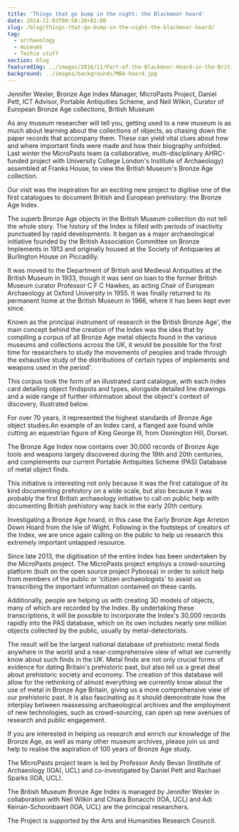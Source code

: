 ```yaml
---
title: 'Things that go bump in the night: the Blackmoor hoard'
date: 2014-11-03T09:58:20+01:00
slug: /blog/things-that-go-bump-in-the-night-the-blackmoor-hoard/
tag:
  - archaeology
  - museums
  - Techie stuff
section: blog
featuredImg: ../images/2016/11/Part-of-the-Blackmoor-Hoard-in-the-British-Museum-Collections.jpg
background: ../images/backgrounds/MBA-hoard.jpg
---
```

Jennifer Wexler, Bronze Age Index Manager, MicroPasts Project, Daniel Pett, ICT Advisor, 
Portable Antiquities Scheme, and Neil Wilkin, Curator of European Bronze Age collections, 
British Museum

As any museum researcher will tell you, getting used to a new museum is as much about 
learning about the collections of objects, as chasing down the paper records that 
accompany them. These can yield vital clues about how and where important finds were 
made and how their biography unfolded. Last winter the MicroPasts team (a collaborative, 
multi-disciplinary AHRC-funded project with University College London's Institute of 
Archaeology) assembled at Franks House, to view the British Museum's Bronze Age collection.

Our visit was the inspiration for an exciting new project to digitise one of the first 
catalogues to document British and European prehistory: the Bronze Age 
Index.

The superb Bronze Age objects in the British Museum collection do not tell
the whole story. The history of the Index is filled with periods of inactivity 
punctuated by rapid developments. It began as a major archaeological initiative 
founded by the British Association Committee on Bronze Implements in 1913 
and originally housed at the Society of Antiquaries at Burlington House on Piccadilly. 

It was moved to the Department of British and Medieval Antiquities at the British Museum in 1933, 
though it was sent on loan to the former British Museum curator Professor C F C Hawkes, as acting Chair of European Archaeology 
at Oxford University in 1955. It was finally returned to its permanent 
home at the British Museum in 1966, where it has been kept ever since.

Known as the principal instrument of research in the British Bronze Age', 
the main concept behind the creation of the Index was the idea that by 
compiling a corpus of all Bronze Age metal objects found in the various 
museums and collections across the UK, it would be possible for the first 
time for researchers to study the movements of peoples and trade through 
the exhaustive study of the distributions of certain types of implements 
and weapons used in the period'.

This corpus took the form of an illustrated card catalogue, with each 
index card detailing object findspots and types, alongside detailed line 
drawings and a wide range of further information about the object's 
context of discovery, illustrated below.

For over 70 years, it represented the highest standards of Bronze Age object 
studies.An example of an Index card, a flanged axe found while cutting an 
equestrian figure of King George III, from Osmington Hill, Dorset. 

The Bronze Age Index now contains over 30,000 records of Bronze Age tools 
and weapons largely discovered during the 19th and 20th centuries, and 
complements our current Portable Antiquities Scheme (PAS) Database of 
metal object finds.

This initiative is interesting not only because it was the first catalogue 
of its kind documenting prehistory on a wide scale, but also because it 
was probably the first British archaeology initiative to call on public 
help with documenting British prehistory way back in the early 20th century.

Investigating a Bronze Age hoard, in this case the Early Bronze Age Arreton Down Hoard from the Isle 
of Wight. Following in the footsteps of creators of the Index, we are once again calling on the public to help us 
research this extremely important untapped resource.

Since late 2013, the digitisation of the entire Index has been undertaken 
by the MicroPasts project. The MicroPasts project employs a crowd-sourcing 
platform (built on the open source project Pybossa) in order to solicit 
help from members of the public or 'citizen archaeologists' to assist us 
transcribing the important information contained on these cards. 

Additionally, people are helping us with creating 3D models of objects, 
many of which are recorded by the Index. By undertaking these transcriptions, 
it will be possible to incorporate the Index's 30,000 records rapidly into the PAS database, 
which on its own includes nearly one million objects collected by the public, 
usually by metal-detectorists.

The result will be the largest national database of prehistoric metal finds 
anywhere in the world and a near-comprehensive view of what we currently 
know about such finds in the UK. Metal finds are not only crucial forms 
of evidence for dating Britain's prehistoric past, but also tell us a 
great deal about prehistoric society and economy. The creation of this 
database will allow for the rethinking of almost everything we currently 
know about the use of metal in Bronze Age Britain, giving us a more 
comprehensive view of our prehistoric past. It is also fascinating as it should demonstrate 
how the interplay between reassessing archaeological archives and the employment 
of new technologies, such as crowd-sourcing, can open up new avenues of research and public engagement.

If you are interested in helping us research and enrich our knowledge of the Bronze Age, as well as 
many other museum archives, please join us and help to realise the 
aspiration of 100 years of Bronze Age study.

The MicroPasts project team is led by Professor Andy Bevan (Institute of Archaeology (IOA),
UCL) and co-investigated by Daniel Pett and Rachael Sparks (IOA, UCL). 

The British Museum Bronze Age Index is managed by Jennifer Wexler in collaboration with Neil Wilkin and 
Chiara Bonacchi (IOA, UCL) and Adi Keinan-Schoonbaert (IOA, UCL) are the principal researchers.

The Project is supported by the Arts and Humanities Research Council.
